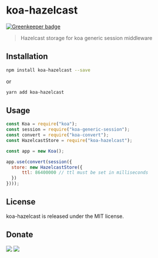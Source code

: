 # koa-hazelcast

[![Greenkeeper badge](https://badges.greenkeeper.io/zemd/koa-hazelcast.svg)](https://greenkeeper.io/)

> Hazelcast storage for koa generic session middleware

## Installation

```bash
npm install koa-hazelcast --save
```

or 

```bash
yarn add koa-hazelcast
```

## Usage

```javascript
const Koa = require("koa");
const session = require("koa-generic-session");
const convert = require("koa-convert");
const HazelcastStore = require("koa-hazelcast");

const app = new Koa();

app.use(convert(session({
  store: new HazelcastStore({
      ttl: 86400000 // ttl must be set in milliseconds
  })
})));
```

## License

koa-hazelcast is released under the MIT license.

## Donate

[![](https://img.shields.io/badge/patreon-donate-yellow.svg)](https://www.patreon.com/red_rabbit)
[![](https://img.shields.io/badge/flattr-donate-yellow.svg)](https://flattr.com/profile/red_rabbit)
